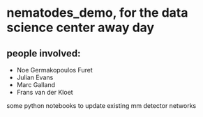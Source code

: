 # nematodes_demo, for the data science center away day

## people involved:

- Noe Germakopoulos Furet
- Julian Evans
- Marc Galland
- Frans van der Kloet

some python notebooks to update existing mm detector networks
